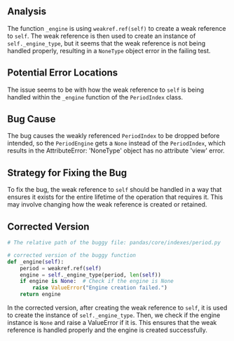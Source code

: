 ## Analysis
The function `_engine` is using `weakref.ref(self)` to create a weak reference to `self`. The weak reference is then used to create an instance of `self._engine_type`, but it seems that the weak reference is not being handled properly, resulting in a `NoneType` object error in the failing test.

## Potential Error Locations
The issue seems to be with how the weak reference to `self` is being handled within the `_engine` function of the `PeriodIndex` class.

## Bug Cause
The bug causes the weakly referenced `PeriodIndex` to be dropped before intended, so the `PeriodEngine` gets a `None` instead of the `PeriodIndex`, which results in the AttributeError: 'NoneType' object has no attribute 'view' error.

## Strategy for Fixing the Bug
To fix the bug, the weak reference to `self` should be handled in a way that ensures it exists for the entire lifetime of the operation that requires it. This may involve changing how the weak reference is created or retained.

## Corrected Version
```python
# The relative path of the buggy file: pandas/core/indexes/period.py

# corrected version of the buggy function
def _engine(self):
    period = weakref.ref(self)
    engine = self._engine_type(period, len(self))
    if engine is None:  # Check if the engine is None
        raise ValueError("Engine creation failed.")
    return engine
```

In the corrected version, after creating the weak reference to `self`, it is used to create the instance of `self._engine_type`. Then, we check if the engine instance is `None` and raise a ValueError if it is. This ensures that the weak reference is handled properly and the engine is created successfully.